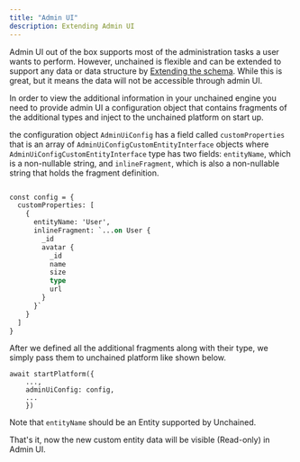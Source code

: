 ```yaml
---
title: "Admin UI"
description: Extending Admin UI 
---
```


Admin UI out of the box supports most of the administration tasks a user wants to perform. 
However, unchained is flexible and can be extended to support any data or data structure by [Extending the schema](../advanced-config/extending-schema). While this is great, but it means the data will not be accessible through admin UI.

In order to view the additional information in your unchained engine you need to provide admin UI a configuration object
that contains fragments of the additional types and inject to the unchained platform on start up.

the configuration object `AdminUiConfig` has a field called `customProperties` that is an array of `AdminUiConfigCustomEntityInterface` objects where `AdminUiConfigCustomEntityInterface` type has two fields: `entityName`, which is a non-nullable string, and `inlineFragment`, which is also a non-nullable string that holds the fragment definition.


```graphql

const config = {
  customProperties: [
    {
      entityName: 'User',
      inlineFragment: `...on User {
        _id
        avatar {
          _id
          name
          size
          type
          url
        }
      }`
    }
  ]
}
```


After we defined all the additional fragments along with their type, we simply pass them to unchained platform 
like shown below.

```
await startPlatform({
    ...,
    adminUiConfig: config,
    ...
    })
```

Note that `entityName` should be an Entity supported by Unchained.


That's it, now the new custom entity data will be visible (Read-only) in Admin UI.
